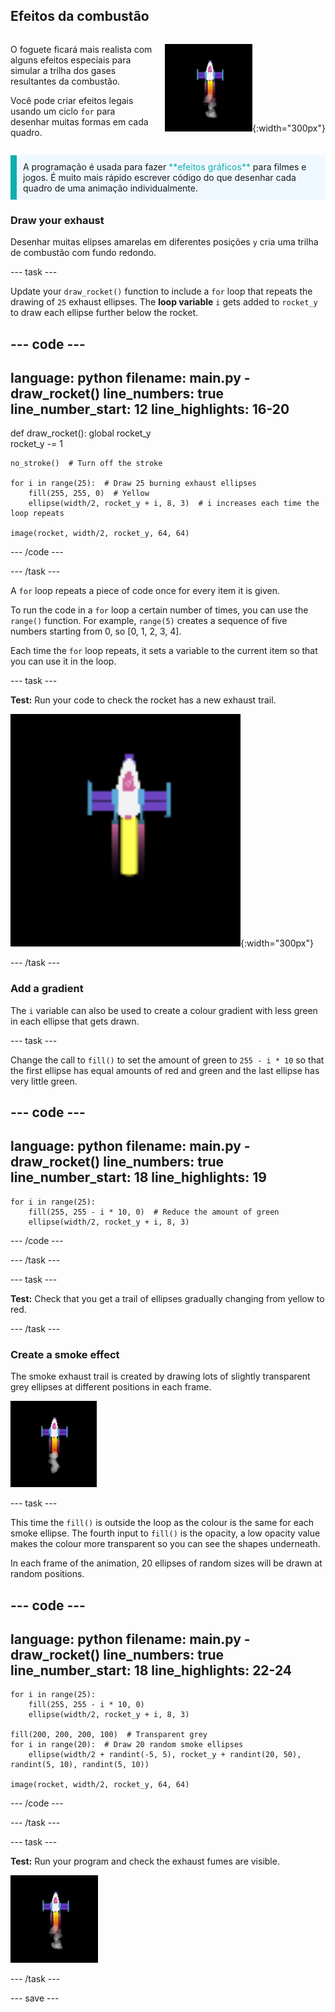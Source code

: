 ## Efeitos da combustão

<div style="display: flex; flex-wrap: wrap">
<div style="flex-basis: 200px; flex-grow: 1; margin-right: 15px;">

O foguete ficará mais realista com alguns efeitos especiais para simular a trilha dos gases resultantes da combustão. 

Você pode criar efeitos legais usando um ciclo `for` para desenhar muitas formas em cada quadro.

</div>
<div>

![O foguete no meio do voo com uma trilha de combustão.](images/flying_rocket.gif){:width="300px"}

</div>
</div>

<p style="border-left: solid; border-width:10px; border-color: #0faeb0; background-color: aliceblue; padding: 10px;">
A programação é usada para fazer <span style="color: #0faeb0">**efeitos gráficos**</span> para filmes e jogos. É muito mais rápido escrever código do que desenhar cada quadro de uma animação individualmente. </p>

### Draw your exhaust

Desenhar muitas elipses amarelas em diferentes posições `y` cria uma trilha de combustão com fundo redondo.

--- task ---

Update your `draw_rocket()` function to include a `for` loop that repeats the drawing of `25` exhaust ellipses. The **loop variable** `i` gets added to `rocket_y` to draw each ellipse further below the rocket.

--- code ---
---
language: python filename: main.py - draw_rocket() line_numbers: true line_number_start: 12
line_highlights: 16-20
---

def draw_rocket(): global rocket_y   
rocket_y -= 1   

    no_stroke()  # Turn off the stroke
    
    for i in range(25):  # Draw 25 burning exhaust ellipses   
        fill(255, 255, 0)  # Yellow   
        ellipse(width/2, rocket_y + i, 8, 3)  # i increases each time the loop repeats    
    
    image(rocket, width/2, rocket_y, 64, 64)


--- /code ---

--- /task ---

A `for` loop repeats a piece of code once for every item it is given.

To run the code in a `for` loop a certain number of times, you can use the `range()` function. For example, `range(5)` creates a sequence of five numbers starting from 0, so [0, 1, 2, 3, 4].

Each time the `for` loop repeats, it sets a variable to the current item so that you can use it in the loop.

--- task ---

**Test:** Run your code to check the rocket has a new exhaust trail.

![A close-up of the rocket with an exhaust trail.](images/rocket_exhaust.png){:width="300px"}

--- /task ---

### Add a gradient

The `i` variable can also be used to create a colour gradient with less green in each ellipse that gets drawn.

--- task ---

Change the call to `fill()` to set the amount of green to `255 - i * 10` so that the first ellipse has equal amounts of red and green and the last ellipse has very little green.

--- code ---
---
language: python filename: main.py - draw_rocket() line_numbers: true line_number_start: 18
line_highlights: 19
---

    for i in range(25):   
        fill(255, 255 - i * 10, 0)  # Reduce the amount of green    
        ellipse(width/2, rocket_y + i, 8, 3)

--- /code ---

--- /task ---

--- task ---

**Test:** Check that you get a trail of ellipses gradually changing from yellow to red.

--- /task ---

### Create a smoke effect

The smoke exhaust trail is created by drawing lots of slightly transparent grey ellipses at different positions in each frame.

![A slow animation of the smoke effect.](images/rocket_smoke.gif)

--- task ---

This time the `fill()` is outside the loop as the colour is the same for each smoke ellipse. The fourth input to `fill()` is the opacity, a low opacity value makes the colour more transparent so you can see the shapes underneath.

In each frame of the animation, 20 ellipses of random sizes will be drawn at random positions.

--- code ---
---
language: python filename: main.py - draw_rocket() line_numbers: true line_number_start: 18
line_highlights: 22-24
---

    for i in range(25):  
        fill(255, 255 - i * 10, 0)   
        ellipse(width/2, rocket_y + i, 8, 3)    
    
    fill(200, 200, 200, 100)  # Transparent grey   
    for i in range(20):  # Draw 20 random smoke ellipses    
        ellipse(width/2 + randint(-5, 5), rocket_y + randint(20, 50), randint(5, 10), randint(5, 10))    
    
    image(rocket, width/2, rocket_y, 64, 64)

--- /code ---

--- /task ---

--- task ---

**Test:** Run your program and check the exhaust fumes are visible.

![An animation of the rocket and exhaust trail with added smoke.](images/rocket_exhaust_circles.gif)

--- /task ---

--- save ---
